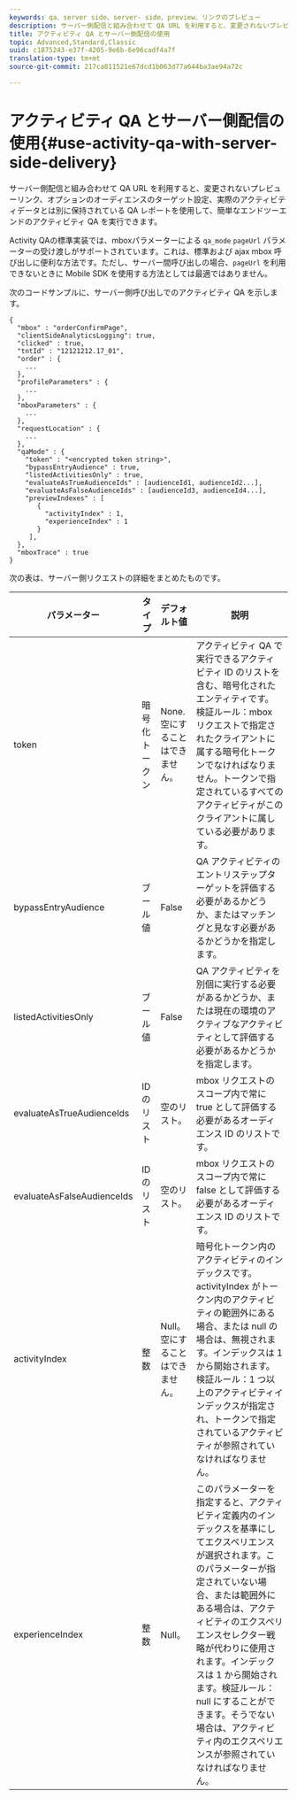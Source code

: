 ```yaml
---
keywords: qa、server side、server- side、preview、リンクのプレビュー
description: サーバー側配信と組み合わせて QA URL を利用すると、変更されないプレビューリンク、オプションのオーディエンスのターゲット設定、実際のアクティビティデータとは別に保持されている QA レポートを使用して、簡単なエンドツーエンドのアクティビティ QA を実行できます。
title: アクティビティ QA とサーバー側配信の使用
topic: Advanced,Standard,Classic
uuid: c1875243-e37f-4205-9e6b-6e96cadf4a7f
translation-type: tm+mt
source-git-commit: 217ca811521e67dcd1b063d77a644ba3ae94a72c

---
```



# アクティビティ QA とサーバー側配信の使用{#use-activity-qa-with-server-side-delivery}

サーバー側配信と組み合わせて QA URL を利用すると、変更されないプレビューリンク、オプションのオーディエンスのターゲット設定、実際のアクティビティデータとは別に保持されている QA レポートを使用して、簡単なエンドツーエンドのアクティビティ QA を実行できます。

Activity QAの標準実装では、mboxパラメーターによる `qa_mode` `pageUrl` パラメーターの受け渡しがサポートされています。これは、標準および ajax mbox 呼び出しに便利な方法です。ただし、サーバー間呼び出しの場合、`pageUrl` を利用できないときに Mobile SDK を使用する方法としては最適ではありません。

次のコードサンプルに、サーバー側呼び出しでのアクティビティ QA を示します。

```
{
  "mbox" : "orderConfirmPage",
  "clientSideAnalyticsLogging": true,
  "clicked" : true,
  "tntId" : "12121212.17_01",
  "order" : {
    ...
  },
  "profileParameters" : {
    ...
  },
  "mboxParameters" : {
    ...
  },
  "requestLocation" : {
    ...
  },
  "qaMode" : {
    "token" : "<encrypted token string>",
    "bypassEntryAudience" : true,
    "listedActivitiesOnly" : true,
    "evaluateAsTrueAudienceIds" : [audienceId1, audienceId2...],
    "evaluateAsFalseAudienceIds" : [audienceId3, audienceId4...],
    "previewIndexes" : [
       {
         "activityIndex" : 1,
         "experienceIndex" : 1
       }
     ],
  },
  "mboxTrace" : true
}
```

次の表は、サーバー側リクエストの詳細をまとめたものです。

| パラメーター | タイプ | デフォルト値 | 説明 |
|--- |--- |--- |--- |
| token | 暗号化トークン | None.<br>空にすることはできません。 | アクティビティ QA で実行できるアクティビティ ID のリストを含む、暗号化されたエンティティです。<br>検証ルール：mbox リクエストで指定されたクライアントに属する暗号化トークンでなければなりません。トークンで指定されているすべてのアクティビティがこのクライアントに属している必要があります。 |
| bypassEntryAudience | ブール値 | False | QA アクティビティのエントリステップターゲットを評価する必要があるかどうか、またはマッチングと見なす必要があるかどうかを指定します。 |
| listedActivitiesOnly | ブール値 | False | QA アクティビティを別個に実行する必要があるかどうか、または現在の環境のアクティブなアクティビティとして評価する必要があるかどうかを指定します。 |
| evaluateAsTrueAudienceIds | ID のリスト | 空のリスト。 | mbox リクエストのスコープ内で常に true として評価する必要があるオーディエンス ID のリストです。 |
| evaluateAsFalseAudienceIds | ID のリスト | 空のリスト。 | mbox リクエストのスコープ内で常に false として評価する必要があるオーディエンス ID のリストです。 |
| activityIndex | 整数 | Null。<br>空にすることはできません。 | 暗号化トークン内のアクティビティのインデックスです。activityIndex がトークン内のアクティビティの範囲外にある場合、または null の場合は、無視されます。インデックスは 1 から開始されます。<br>検証ルール：1 つ以上のアクティビティインデックスが指定され、トークンで指定されているアクティビティが参照されていなければなりません。 |
| experienceIndex | 整数 | Null。 | このパラメーターを指定すると、アクティビティ定義内のインデックスを基準にしてエクスペリエンスが選択されます。このパラメーターが指定されていない場合、または範囲外にある場合は、アクティビティのエクスペリエンスセレクター戦略が代わりに使用されます。インデックスは 1 から開始されます。検証ルール：null にすることができます。そうでない場合は、アクティビティ内のエクスペリエンスが参照されていなければなりません。 |